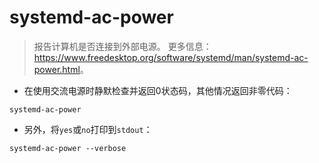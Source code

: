 # systemd-ac-power

> 报告计算机是否连接到外部电源。
> 更多信息：<https://www.freedesktop.org/software/systemd/man/systemd-ac-power.html>。

- 在使用交流电源时静默检查并返回0状态码，其他情况返回非零代码：

`systemd-ac-power`

- 另外，将`yes`或`no`打印到`stdout`：

`systemd-ac-power --verbose`